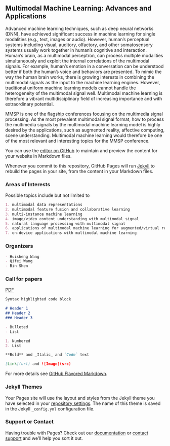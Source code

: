 ## Multimodal Machine Learning: Advances and Applications

Advanced machine learning techniques, such as deep neural networks (DNN), have achieved significant success in machine learning for single modalities (e.g., text, images or audio). However, human’s perceptual systems including visual, auditory, olfactory, and other somatosensory systems usually work together in human’s cognitive and interaction. Human’s brain, as a multimodal perceptron, can process multiple modalities simultaneously and exploit the internal correlations of the multimodal signals. For example, human’s emotion in a conversation can be understood better if both the human’s voice and behaviors are presented. To mimic the way the human brain works, there is growing interests in combining the multimodal signals as the input to the machine learning engines. However, traditional uniform machine learning models cannot handle the heterogeneity of the multimodal signal well. Multimodal machine learning is therefore a vibrant multidisciplinary field of increasing importance and with extraordinary potential.

MMSP is one of the flagship conferences focusing on the multimedia signal processing. As the most prevalent multimodal signal format, how to process the multimedia signals by the multimodal machine learning model is highly desired by the applications, such as augmented reality, affective computing, scene understanding. Multimodal machine learning would
therefore be one of the most relevant and interesting topics for the MMSP conference.

You can use the [editor on GitHub](https://github.com/wangqifei/MMSP2018_MMML/edit/master/README.md) to maintain and preview the content for your website in Markdown files.

Whenever you commit to this repository, GitHub Pages will run [Jekyll](https://jekyllrb.com/) to rebuild the pages in your site, from the content in your Markdown files.

### Areas of Interests
Possible topics include but not limited to
```markdown
1. multimodal data representations
2. multimodal feature fusion and collaborative learning
3. multi-instance machine learning
4. image/video content understanding with multimodal signal
5. natural language processing with multimodal signal
6. applications of multimodal machine learning for augmented/virtual reality
7. on-device applications with multimodal machine learning
```

### Organizers
```markdown
- Huisheng Wang
- Qifei Wang
- Bin Shen
```

### Call for papers

[PDF](https://github.com/wangqifei/MMSP2018_MMML/edit/master/README.md)

```markdown
Syntax highlighted code block

# Header 1
## Header 2
### Header 3

- Bulleted
- List

1. Numbered
2. List

**Bold** and _Italic_ and `Code` text

[Link](url) and ![Image](src)
```

For more details see [GitHub Flavored Markdown](https://guides.github.com/features/mastering-markdown/).

### Jekyll Themes

Your Pages site will use the layout and styles from the Jekyll theme you have selected in your [repository settings](https://github.com/wangqifei/MMSP2018_MMML/settings). The name of this theme is saved in the Jekyll `_config.yml` configuration file.

### Support or Contact

Having trouble with Pages? Check out our [documentation](https://help.github.com/categories/github-pages-basics/) or [contact support](https://github.com/contact) and we’ll help you sort it out.
